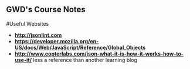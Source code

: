 ## GWD's Course Notes

#Useful Websites
* **http://jsonlint.com**
* **https://developer.mozilla.org/en-US/docs/Web/JavaScript/Reference/Global_Objects**
* **http://www.copterlabs.com/json-what-it-is-how-it-works-how-to-use-it/** less a reference than another learning blog